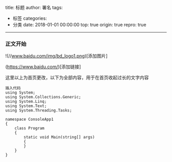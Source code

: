 title: 标题
author: 署名
tags:
  - 标签
categories:
  - 分类
date: 2018-01-01 00:00:00
top: true
origin: true
repro: true
---
### 正文开始

!(//www.baidu.com/img/bd_logo1.png)[添加图片]

(https://www.baidu.com/)[添加链接]

<!-- more -->
这里以上为首页更改，以下为全部内容，用于在首页收起过长的文字内容

```CSharp
插入代码
using System;
using System.Collections.Generic;
using System.Linq;
using System.Text;
using System.Threading.Tasks;

namespace ConsoleApp1
{
    class Program
    {
        static void Main(string[] args)
        {
        }
    }
}

```
